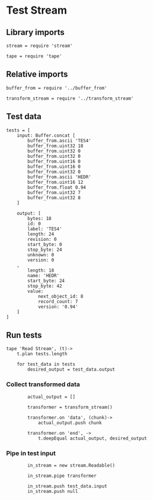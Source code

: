 # Test Stream

## Library imports

	stream = require 'stream'

	tape = require 'tape'


## Relative imports

	buffer_from = require '../buffer_from'

	transform_stream = require '../transform_stream'


## Test data

	tests = [
		input: Buffer.concat [
			buffer_from.ascii 'TES4'
			buffer_from.uint32 18
			buffer_from.uint32 0
			buffer_from.uint32 0
			buffer_from.uint16 0
			buffer_from.uint16 0
			buffer_from.uint32 0
			buffer_from.ascii 'HEDR'
			buffer_from.uint16 12
			buffer_from.float 0.94
			buffer_from.uint32 7
			buffer_from.uint32 8
		]

		output: [
			bytes: 18
			id: 0
			label: 'TES4'
			length: 24
			revision: 0
			start_byte: 0
			stop_byte: 24
			unknown: 0
			version: 0
		,
			length: 18
			name: 'HEDR'
			start_byte: 24
			stop_byte: 42
			value:
				next_object_id: 8
				record_count: 7
				version: '0.94'
		]
	]


## Run tests

	tape 'Read Stream', (t)->
		t.plan tests.length

		for test_data in tests
			desired_output = test_data.output


### Collect transformed data

			actual_output = []

			transformer = transform_stream()

			transformer.on 'data', (chunk)->
				actual_output.push chunk

			transformer.on 'end', ->
				t.deepEqual actual_output, desired_output


### Pipe in test input

			in_stream = new stream.Readable()

			in_stream.pipe transformer

			in_stream.push test_data.input
			in_stream.push null
